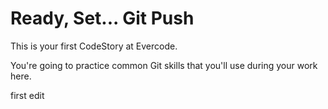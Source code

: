 
# Ready, Set... Git Push

This is your first CodeStory at Evercode.

You're going to practice common Git skills that you'll use during your work here.

first edit